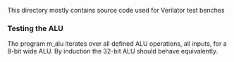 This directory mostly contains source code used for Verilator test benches

### Testing the ALU

The program m_alu iterates over all defined ALU operations, all
inputs, for a 8-bit wide ALU. By induction the 32-bit ALU should
behave equivalently.

